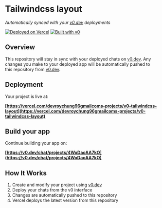# Tailwindcss layout

*Automatically synced with your [v0.dev](https://v0.dev) deployments*

[![Deployed on Vercel](https://img.shields.io/badge/Deployed%20on-Vercel-black?style=for-the-badge&logo=vercel)](https://vercel.com/devroychung96gmailcoms-projects/v0-tailwindcss-layout)
[![Built with v0](https://img.shields.io/badge/Built%20with-v0.dev-black?style=for-the-badge)](https://v0.dev/chat/projects/4WoDaoAA7kO)

## Overview

This repository will stay in sync with your deployed chats on [v0.dev](https://v0.dev).
Any changes you make to your deployed app will be automatically pushed to this repository from [v0.dev](https://v0.dev).

## Deployment

Your project is live at:

**[https://vercel.com/devroychung96gmailcoms-projects/v0-tailwindcss-layout](https://vercel.com/devroychung96gmailcoms-projects/v0-tailwindcss-layout)**

## Build your app

Continue building your app on:

**[https://v0.dev/chat/projects/4WoDaoAA7kO](https://v0.dev/chat/projects/4WoDaoAA7kO)**

## How It Works

1. Create and modify your project using [v0.dev](https://v0.dev)
2. Deploy your chats from the v0 interface
3. Changes are automatically pushed to this repository
4. Vercel deploys the latest version from this repository
